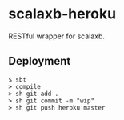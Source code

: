 scalaxb-heroku
==============

RESTful wrapper for scalaxb.

Deployment
----------

    $ sbt
    > compile
    > sh git add .
    > sh git commit -m "wip"
    > sh git push heroku master
